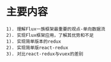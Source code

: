 # 主要内容
    1). 理解Flux一族框架最重要的观点-单向数据流
    2). 实现Flux框架应用，了解其优势和不足
    1). 实现简单版本的redux
    2). 实现简单版react-redux
    3). 对比react-redux与vuex的差别


